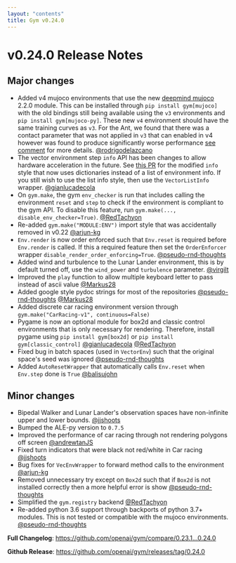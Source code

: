 ```yaml
---
layout: "contents"
title: Gym v0.24.0
---
```


# v0.24.0 Release Notes

## Major changes

* Added v4 mujoco environments that use the new [deepmind mujoco](https://github.com/deepmind/mujoco) 2.2.0 module. This can be installed through ``pip install gym[mujoco]`` with the old bindings still being available using the ``v3`` environments and ``pip install gym[mujoco-py]``. These new ``v4`` environment should have the same training curves as ``v3``. For the Ant, we found that there was a contact parameter that was not applied in ``v3`` that can enabled in v4 however was found to produce significantly worse performance [see comment](https://github.com/openai/gym/pull/2762#issuecomment-1135362092) for more details. [@rodrigodelazcano](https://github.com/rodrigodelazcano)
* The vector environment step ``info`` API has been changes to allow hardware acceleration in the future. See [this PR](https://github.com/openai/gym/pull/2773) for the modified ``info`` style that now uses dictionaries instead of a list of environment info. If you still wish to use the list info style, then use the ``VectorListInfo`` wrapper. [@gianlucadecola](https://github.com/gianlucadecola)
* On ``gym.make``, the gym ``env_checker`` is run that includes calling the environment ``reset`` and ``step`` to check if the environment is compliant to the gym API. To disable this feature, run ``gym.make(..., disable_env_checker=True)``. [@RedTachyon](https://github.com/RedTachyon)
* Re-added ``gym.make("MODULE:ENV")`` import style that was accidentally removed in v0.22 [@arjun-kg](https://github.com/arjun-kg)
* ``Env.render`` is now order enforced such that ``Env.reset`` is required before ``Env.render`` is called. If this a required feature then set the ``OrderEnforcer`` wrapper ``disable_render_order_enforcing=True``. [@pseudo-rnd-thoughts](https://github.com/pseudo-rnd-thoughts)
* Added wind and turbulence to the Lunar Lander environment, this is by default turned off, use the ``wind_power`` and ``turbulence`` parameter. [@virgilt](https://github.com/virgilt)
* Improved the ``play`` function to allow multiple keyboard letter to pass instead of ascii value [@Markus28](https://github.com/Markus28)
* Added google style pydoc strings for most of the repositories [@pseudo-rnd-thoughts](https://github.com/pseudo-rnd-thoughts) [@Markus28](https://github.com/Markus28)
* Added discrete car racing environment version through ``gym.make("CarRacing-v1", continuous=False)``
* Pygame is now an optional module for box2d and classic control environments that is only necessary for rendering. Therefore, install pygame using ``pip install gym[box2d]`` or ``pip install gym[classic_control]`` [@gianlucadecola](https://github.com/gianlucadecola) [@RedTachyon](https://github.com/RedTachyon)
* Fixed bug in batch spaces (used in ``VectorEnv``) such that the original space's seed was ignored [@pseudo-rnd-thoughts](https://github.com/pseudo-rnd-thoughts)
* Added ``AutoResetWrapper`` that automatically calls ``Env.reset`` when ``Env.step`` done is ``True`` [@balisujohn](https://github.com/balisujohn)

## Minor changes

* Bipedal Walker and Lunar Lander's observation spaces have non-infinite upper and lower bounds. [@jjshoots](https://github.com/jjshoots)
* Bumped the ALE-py version to ``0.7.5``
* Improved the performance of car racing through not rendering polygons off screen [@andrewtanJS](https://github.com/andrewtanJS)
* Fixed turn indicators that were black not red/white in Car racing [@jjshoots](https://github.com/jjshoots)
* Bug fixes for ``VecEnvWrapper`` to forward method calls to the environment [@arjun-kg](https://github.com/arjun-kg)
* Removed unnecessary try except on ``Box2d`` such that if ``Box2d`` is not installed correctly then a more helpful error is show [@pseudo-rnd-thoughts](https://github.com/pseudo-rnd-thoughts)
* Simplified the ``gym.registry`` backend [@RedTachyon](https://github.com/RedTachyon)
* Re-added python 3.6 support through backports of python 3.7+ modules. This is not tested or compatible with the mujoco environments. [@pseudo-rnd-thoughts](https://github.com/pseudo-rnd-thoughts)

**Full Changelog**: https://github.com/openai/gym/compare/0.23.1...0.24.0

**Github Release**: https://github.com/openai/gym/releases/tag/0.24.0
